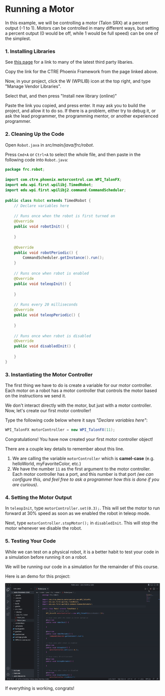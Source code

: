# Running a Motor

In this example, we will be controlling a motor (Talon SRX) at a percent output (-1 to 1). Motors can be controlled in many different ways, but setting a percent output (0 would be off, while 1 would be full speed) can be one of the simplest.

### 1. Installing Libraries

See [this page](https://docs.wpilib.org/en/stable/docs/software/vscode-overview/3rd-party-libraries.html#rd-party-libraries) for a link to many of the latest third party libaries.

Copy the link for the CTRE Phoenix Framework from the page linked above.

Now, in your project, click the W (WPILIB) icon at the top right, and type "Manage Vendor Libraries".

Select that, and then press "Install new library (online)"

Paste the link you copied, and press enter. It may ask you to build the project, and allow it to do so. If there is a problem, either try to debug it, or ask the lead programmer, the programming mentor, or another experienced programmer.

### 2. Cleaning Up the Code

Open `Robot.java` in _src/main/java/frc/robot_.

Press `Cmd+A` or `Ctrl+A` to select the whole file, and then paste in the following code into `Robot.java`:

```java
package frc.robot;

import com.ctre.phoenix.motorcontrol.can.WPI_TalonFX;
import edu.wpi.first.wpilibj.TimedRobot;
import edu.wpi.first.wpilibj2.command.CommandScheduler;

public class Robot extends TimedRobot {
    // Declare variables here

    // Runs once when the robot is first turned on
    @Override
    public void robotInit() {

    }

    @Override
    public void robotPeriodic() {
        CommandScheduler.getInstance().run();
    }

    // Runs once when robot is enabled
    @Override
    public void teleopInit() {

    }

    // Runs every 20 milliseconds
    @Override
    public void teleopPeriodic() {

    }

    // Runs once when robot is disabled
    @Override
    public void disabledInit() {

    }
}
```

### 3. Instantiating the Motor Controller

The first thing we have to do is create a variable for our motor controller. Each motor on a robot has a motor controller that controls the motor based on the instructions we send it. 

We don't interact directly with the motor, but just with a motor controller. Now, let's create our first motor controller!

Type the following code below where it says _"Declare variables here"_:

```java
WPI_TalonFX motorController = new WPI_TalonFX(11);
```

Congratulations! You have now created your first motor controller object!

There are a couple key details to remember about this line.

1. We are calling the variable `motorController` which is **camel-case** (e.g. helloWorld, myFavoriteColor, etc.)
2. We have the number `11` as the first argument to the motor controller. Each motor controller has a port, and this number is that port _(we can configure this, and feel free to ask a programmer how this is done if you are curious)_.

### 4. Setting the Motor Output

In `teleopInit`, type `motorController.set(0.3);`. This will set the motor to run forward at 30% speed as soon as we enabled the robot in teleop mode.

Next, type `motorController.stopMotor();` in `disabledInit`. This will stop the motor whenever we disable the robot.

### 5. Testing Your Code

While we can test on a physical robot, it is a better habit to test your code in a simulation before running it on a robot. 

We will be running our code in a simulation for the remainder of this course.

Here is an demo for this project:

![Simulating robot code](../media/running%20simulation.gif)

If everything is working, congrats!
